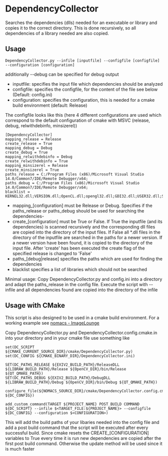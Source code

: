 # DependencyCollector
Searches the dependencies (dlls) needed for an executable or library and copies it to the correct directory. This is done recursively, so all dependencies of a library needed are also copied.

## Usage
```
DependencyCollector.py --infile [inputfile] --configfile [configfile] --configuration [configuration]
```
additionally --debug can be specified for debug output
* inputfile: specifies the input file which dependencies should be analyzed
* configfile: specifies the configfile, for the content of the file see below (Default: config.ini)
* configuration: specifies the configuration, this is needed for a cmake build environment (default: Release)

The configfile looks like this (here 4 different configurations are used which correspond to the default configuration of cmake with MSVC (release, debug, relwithdebinfo, minsizerel))
```
[DependencyCollector]
mapping_release = Release
create_release = True
mapping_debug = Debug
create_debug = True
mapping_relwithdebinfo = Debug
create_relwithdebinfo = True
mapping_minsizerel = Release
create_minsizerel = True
paths_release = C:/Program Files (x86)/Microsoft Visual Studio 14.0/Common7/IDE/Remote Debugger/x64;
paths_debug = C:/Program Files (x86)/Microsoft Visual Studio 14.0/Common7/IDE/Remote Debugger/x64;
blacklist = KERNEL32.dll;VERSION.dll;OpenCL.dll;opengl32.dll;GDI32.dll;USER32.dll;SHELL32.dll;ole32.dll;ADVAPI32.dll;WS2_32.dll;MPR.dll;
```
* mapping_[configuration] must be Release or Debug. Specifies if the paths_release or paths_debug should be used for searching the dependencies-
* create_[configuration] must be True or False. If True the inputfile (and its dependencies) is scanned recursively and the corresponding dll files are copied into the directory of the input files. If False all *.dll files in the directory of the inputfile are searched in the paths for a newer version. If a newer version have been found, it is copied to the directory of the input file. After 'create' has been executed the create flag of the specified release is changed to 'False'
* paths_[debug|release] specifies the paths which are used for finding the dependencies
* blacklist specifies a list of libraries which should not be searched

Minimal usage:
Copy DependencyCollector.py and config.ini into a directory and adapt the paths_release in the config file. Execute the script with --infile and all dependencies found are copied into the directory of the infile

## Usage with CMake
This script is also designed to be used in a cmake build environment. For a working example see [nomacs - ImageLounge](http://github.com/nomacs/nomacs)

Copy DependencyCollector.py and DependencyCollector.config.cmake.in into your directory and in your cmake file use something like
```
set(DC_SCRIPT ${CMAKE_CURRENT_SOURCE_DIR}/cmake/DependencyCollector.py)
set(DC_CONFIG ${CMAKE_BINARY_DIR}/DependencyCollector.ini)

SET(DC_PATHS_RELEASE ${EXIV2_BUILD_PATH}/ReleaseDLL ${LIBRAW_BUILD_PATH}/Release ${OpenCV_DIR}/bin/Release ${QT_QMAKE_PATH})
SET(DC_PATHS_DEBUG ${EXIV2_BUILD_PATH}/DebugDLL ${LIBRAW_BUILD_PATH}/Debug ${OpenCV_DIR}/bin/Debug ${QT_QMAKE_PATH})

configure_file(${NOMACS_SOURCE_DIR}/cmake/DependencyCollector.config.cmake.in ${DC_CONFIG})

add_custom_command(TARGET ${PROJECT_NAME} POST_BUILD COMMAND ${DC_SCRIPT} --infile $<TARGET_FILE:${PROJECT_NAME}> --configfile ${DC_CONFIG} --configuration $<CONFIGURATION>)
```
This will add the build paths of your libaries needed into the config file and add a post build command that the script will be executed after every successful build. Since cmake resets the CREATE_[CONFIGURATION] variables to True every time it is run new dependencies are copied after the first post build command. Otherwise the update method will be used since it is much faster
